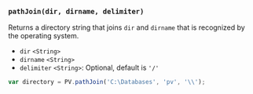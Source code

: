 ### ``pathJoin(dir, dirname, delimiter)``
Returns a directory string that joins ``dir`` and ``dirname`` that is recognized by the operating system.

- `dir` `<String>`
- `dirname` `<String>`
- `delimiter` `<String>`: Optional, default is `'/'`

```js
var directory = PV.pathJoin('C:\Databases', 'pv', '\\');
```